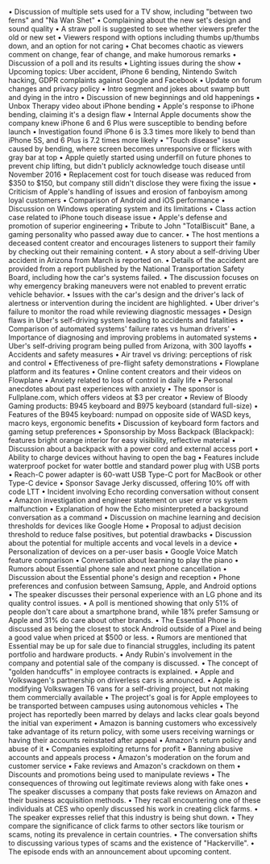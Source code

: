 • Discussion of multiple sets used for a TV show, including "between two ferns" and "Na Wan Shet"
• Complaining about the new set's design and sound quality
• A straw poll is suggested to see whether viewers prefer the old or new set
• Viewers respond with options including thumbs up/thumbs down, and an option for not caring
• Chat becomes chaotic as viewers comment on change, fear of change, and make humorous remarks
• Discussion of a poll and its results
• Lighting issues during the show
• Upcoming topics: Uber accident, iPhone 6 bending, Nintendo Switch hacking, GDPR complaints against Google and Facebook
• Update on forum changes and privacy policy
• Intro segment and jokes about swamp butt and dying in the intro
• Discussion of new beginnings and old happenings
• Unbox Therapy video about iPhone bending
• Apple's response to iPhone bending, claiming it's a design flaw
• Internal Apple documents show the company knew iPhone 6 and 6 Plus were susceptible to bending before launch
• Investigation found iPhone 6 is 3.3 times more likely to bend than iPhone 5S, and 6 Plus is 7.2 times more likely
• "Touch disease" issue caused by bending, where screen becomes unresponsive or flickers with gray bar at top
• Apple quietly started using underfill on future phones to prevent chip lifting, but didn't publicly acknowledge touch disease until November 2016
• Replacement cost for touch disease was reduced from $350 to $150, but company still didn't disclose they were fixing the issue
• Criticism of Apple's handling of issues and erosion of fanboyism among loyal customers
• Comparison of Android and iOS performance
• Discussion on Windows operating system and its limitations
• Class action case related to iPhone touch disease issue
• Apple's defense and promotion of superior engineering
• Tribute to John "TotalBiscuit" Bane, a gaming personality who passed away due to cancer.
• The host mentions a deceased content creator and encourages listeners to support their family by checking out their remaining content.
• A story about a self-driving Uber accident in Arizona from March is reported on.
• Details of the accident are provided from a report published by the National Transportation Safety Board, including how the car's systems failed.
• The discussion focuses on why emergency braking maneuvers were not enabled to prevent erratic vehicle behavior.
• Issues with the car's design and the driver's lack of alertness or intervention during the incident are highlighted.
• Uber driver's failure to monitor the road while reviewing diagnostic messages
• Design flaws in Uber's self-driving system leading to accidents and fatalities
• Comparison of automated systems' failure rates vs human drivers'
• Importance of diagnosing and improving problems in automated systems
• Uber's self-driving program being pulled from Arizona, with 300 layoffs
• Accidents and safety measures
• Air travel vs driving: perceptions of risk and control
• Effectiveness of pre-flight safety demonstrations
• Flowplane platform and its features
• Online content creators and their videos on Flowplane
• Anxiety related to loss of control in daily life
• Personal anecdotes about past experiences with anxiety
• The sponsor is Fullplane.com, which offers videos at $3 per creator
• Review of Bloody Gaming products: B945 keyboard and B975 keyboard (standard full-size)
• Features of the B945 keyboard: numpad on opposite side of WASD keys, macro keys, ergonomic benefits
• Discussion of keyboard form factors and gaming setup preferences
• Sponsorship by Moss Backpack (Blackpack): features bright orange interior for easy visibility, reflective material
• Discussion about a backpack with a power cord and external access port
• Ability to charge devices without having to open the bag
• Features include waterproof pocket for water bottle and standard power plug with USB ports
• Reach-C power adapter is 60-watt USB Type-C port for MacBook or other Type-C device
• Sponsor Savage Jerky discussed, offering 10% off with code LTT
• Incident involving Echo recording conversation without consent
• Amazon investigation and engineer statement on user error vs system malfunction
• Explanation of how the Echo misinterpreted a background conversation as a command
• Discussion on machine learning and decision thresholds for devices like Google Home
• Proposal to adjust decision threshold to reduce false positives, but potential drawbacks
• Discussion about the potential for multiple accents and vocal levels in a device
• Personalization of devices on a per-user basis
• Google Voice Match feature comparison
• Conversation about learning to play the piano
• Rumors about Essential phone sale and next phone cancellation
• Discussion about the Essential phone's design and reception
• Phone preferences and confusion between Samsung, Apple, and Android options
• The speaker discusses their personal experience with an LG phone and its quality control issues.
• A poll is mentioned showing that only 51% of people don't care about a smartphone brand, while 18% prefer Samsung or Apple and 31% do care about other brands.
• The Essential Phone is discussed as being the closest to stock Android outside of a Pixel and being a good value when priced at $500 or less.
• Rumors are mentioned that Essential may be up for sale due to financial struggles, including its patent portfolio and hardware products.
• Andy Rubin's involvement in the company and potential sale of the company is discussed.
• The concept of "golden handcuffs" in employee contracts is explained.
• Apple and Volkswagen's partnership on driverless cars is announced.
• Apple is modifying Volkswagen T6 vans for a self-driving project, but not making them commercially available
• The project's goal is for Apple employees to be transported between campuses using autonomous vehicles
• The project has reportedly been marred by delays and lacks clear goals beyond the initial van experiment
• Amazon is banning customers who excessively take advantage of its return policy, with some users receiving warnings or having their accounts reinstated after appeal
• Amazon's return policy and abuse of it
• Companies exploiting returns for profit
• Banning abusive accounts and appeals process
• Amazon's moderation on the forum and customer service
• Fake reviews and Amazon's crackdown on them
• Discounts and promotions being used to manipulate reviews
• The consequences of throwing out legitimate reviews along with fake ones
• The speaker discusses a company that posts fake reviews on Amazon and their business acquisition methods.
• They recall encountering one of these individuals at CES who openly discussed his work in creating click farms.
• The speaker expresses relief that this industry is being shut down.
• They compare the significance of click farms to other sectors like tourism or scams, noting its prevalence in certain countries.
• The conversation shifts to discussing various types of scams and the existence of "Hackerville".
• The episode ends with an announcement about upcoming content.